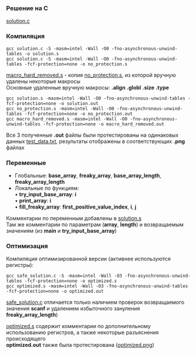 
 ### Решение на C
 
[solution.c](https://github.com/axhse/CSA-HW-1/blob/main/solution.c)  

 ### Компиляция

```
gcc solution.c -S -masm=intel -Wall -O0 -fno-asynchronous-unwind-tables -o solution.s
gcc solution.c -S -masm=intel -Wall -O0 -fno-asynchronous-unwind-tables -fcf-protection=none -o no_protection.s
```

[macro_hard_removed.s](https://github.com/axhse/CSA-HW-1/blob/main/macro_hard_removed.s)  -  копия [no_protection.s](https://github.com/axhse/CSA-HW-1/blob/main/no_protection.s), из которой вручную удалены некоторые макросы  
Основные удаленные вручную макросы: **.align** **.globl** **.size** **.type**  

```
gcc solution.s -masm=intel -Wall -O0 -fno-asynchronous-unwind-tables -fcf-protection=none -o solution.out
gcc no_protection.s -masm=intel -Wall -O0 -fno-asynchronous-unwind-tables -fcf-protection=none -o no_protection.out
gcc macro_hard_removed.s -masm=intel -Wall -O0 -fno-asynchronous-unwind-tables -fcf-protection=none -o macro_hard_removed.out
```

Все 3 полученные **.out** файлы были протестированы на одинаковых данных [test_data.txt](https://github.com/axhse/CSA-HW-1/blob/main/test_data.txt), результаты отображены в соответствующих **.png** файлах  

 ### Переменные

- Глобальные: **base_array**, **freaky_array**, **base_array_length**, **freaky_array_length**  
- Локальные по функциям:  
• **try_input_base_array**: **i**  
• **print_array**: **i**  
• **fill_freaky_array**: **first_positive_value_index**, **i**, **j**  

Комментарии по переменным добавлены в [solution.s](https://github.com/axhse/CSA-HW-1/blob/main/solution.s)  
Там же комментарии по параметрам (**array**, **length**) и возвращаемым значениям (из **main** и **try_input_base_array**)  

 ### Оптимизация
 
Компиляция оптимизированной версии (активнее используются регистры):  

```
gcc safe_solution.c -S -masm=intel -Wall -O3 -fno-asynchronous-unwind-tables -fcf-protection=none -o optimized.s
gcc optimized.s -masm=intel -Wall -O3 -fno-asynchronous-unwind-tables -fcf-protection=none -o optimized.out
```
[safe_solution.c](https://github.com/axhse/CSA-HW-1/blob/main/safe_solution.c) отличается только наличием проверок возвращаемого значения **scanf** и удалением избыточного зануления **freaky_array_length**)  

[optimized.s](https://github.com/axhse/CSA-HW-1/blob/main/optimized.s) содержит комментарии по дополнительному использованию регистров, а также некоторые разъяснения происходящего  
**optimized.out** также была протестирована ([optimized.png](https://github.com/axhse/CSA-HW-1/blob/main/optimized.png))  

